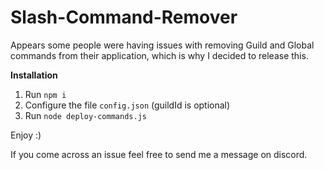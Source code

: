 # Slash-Command-Remover

Appears some people were having issues with removing Guild and Global commands from their application, which is why I decided to release this.


__Installation__
1. Run `npm i`
2. Configure the file `config.json` (guildId is optional)
3. Run `node deploy-commands.js`

Enjoy :)

If you come across an issue feel free to send me a message on discord.
